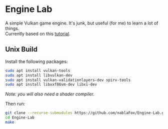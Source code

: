 # Engine Lab

A simple Vulkan game engine. It's junk, but useful (for me) to learn a lot of things.  
Currently based on this [tutorial](https://youtube.com/playlist?list=PL8327DO66nu9qYVKLDmdLW_84-yE4auCR).

## Unix Build

Install the following packages:

```sh
sudo apt install vulkan-tools
sudo apt install libvulkan-dev
sudo apt install vulkan-validationlayers-dev spirv-tools
sudo apt install libxxf86vm-dev libxi-dev
```

*Note: you will also need a shader compiler.*

Then run:

```sh
git clone --recurse-submodules https://github.com/nablaFox/Engine-Lab.git
cd Engine-Lab
make
```